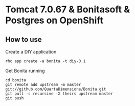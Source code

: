 Tomcat 7.0.67 & Bonitasoft & Postgres  on OpenShift
===================



How to use
----------

Create a DIY application

    rhc app create -a bonita -t diy-0.1

Get Bonita  running

    cd bonita
    git remote add upstream -m master git://github.com/QuartaDimensione/Bonita.git
    git pull -s recursive -X theirs upstream master
    git push
